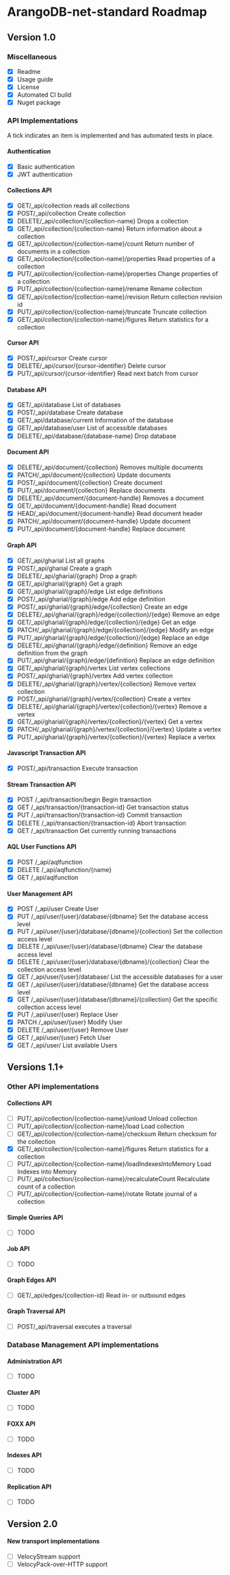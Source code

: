 # ArangoDB-net-standard Roadmap
## Version 1.0

### Miscellaneous

- [X]	Readme
- [X]	Usage guide
- [X]	License
- [X]	Automated CI build
- [X]	Nuget package

### API Implementations

A tick indicates an item is implemented and has automated tests in place.

#### Authentication

- [X]	Basic authentication
- [X]	JWT authentication

#### Collections API

- [X]	GET/_api/collection reads all collections
- [X]	POST/_api/collection Create collection
- [X]	DELETE/_api/collection/{collection-name} Drops a collection
- [X]	GET/_api/collection/{collection-name} Return information about a collection
- [X]	GET/_api/collection/{collection-name}/count Return number of documents in a collection
- [X]	GET/_api/collection/{collection-name}/properties Read properties of a collection
- [X]	PUT/_api/collection/{collection-name}/properties Change properties of a collection
- [X]	PUT/_api/collection/{collection-name}/rename Rename collection
- [X]	GET/_api/collection/{collection-name}/revision Return collection revision id
- [X]	PUT/_api/collection/{collection-name}/truncate Truncate collection
- [X]	GET/_api/collection/{collection-name}/figures Return statistics for a collection

#### Cursor API

- [X]	POST/_api/cursor Create cursor
- [X]	DELETE/_api/cursor/{cursor-identifier} Delete cursor
- [X]	PUT/_api/cursor/{cursor-identifier} Read next batch from cursor

#### Database API

- [X]	GET/_api/database List of databases
- [X]	POST/_api/database Create database
- [X]	GET/_api/database/current Information of the database
- [X]	GET/_api/database/user List of accessible databases
- [X]	DELETE/_api/database/{database-name} Drop database

#### Document API

- [X]	DELETE/_api/document/{collection} Removes multiple documents
- [X]	PATCH/_api/document/{collection} Update documents
- [X]	POST/_api/document/{collection} Create document
- [X]	PUT/_api/document/{collection} Replace documents
- [X]	DELETE/_api/document/{document-handle} Removes a document
- [X]	GET/_api/document/{document-handle} Read document
- [X]	HEAD/_api/document/{document-handle} Read document header
- [X]	PATCH/_api/document/{document-handle} Update document
- [X]	PUT/_api/document/{document-handle} Replace document

#### Graph API
- [X]	GET/_api/gharial List all graphs
- [X]	POST/_api/gharial Create a graph
- [X]	DELETE/_api/gharial/{graph} Drop a graph
- [X]	GET/_api/gharial/{graph} Get a graph
- [X]	GET/_api/gharial/{graph}/edge List edge definitions
- [X]	POST/_api/gharial/{graph}/edge Add edge definition
- [X]	POST/_api/gharial/{graph}/edge/{collection} Create an edge
- [X]	DELETE/_api/gharial/{graph}/edge/{collection}/{edge} Remove an edge
- [X]	GET/_api/gharial/{graph}/edge/{collection}/{edge} Get an edge
- [X]	PATCH/_api/gharial/{graph}/edge/{collection}/{edge} Modify an edge
- [X]	PUT/_api/gharial/{graph}/edge/{collection}/{edge} Replace an edge
- [X]	DELETE/_api/gharial/{graph}/edge/{definition} Remove an edge definition from the graph
- [X]	PUT/_api/gharial/{graph}/edge/{definition} Replace an edge definition
- [X]	GET/_api/gharial/{graph}/vertex List vertex collections
- [X]	POST/_api/gharial/{graph}/vertex Add vertex collection
- [X]	DELETE/_api/gharial/{graph}/vertex/{collection} Remove vertex collection
- [X]	POST/_api/gharial/{graph}/vertex/{collection} Create a vertex
- [X]	DELETE/_api/gharial/{graph}/vertex/{collection}/{vertex} Remove a vertex
- [X]	GET/_api/gharial/{graph}/vertex/{collection}/{vertex} Get a vertex
- [X]	PATCH/_api/gharial/{graph}/vertex/{collection}/{vertex} Update a vertex
- [X]	PUT/_api/gharial/{graph}/vertex/{collection}/{vertex} Replace a vertex

#### Javascript Transaction API

- [X]	POST/_api/transaction Execute transaction

#### Stream Transaction API

- [X]   POST /_api/transaction/begin Begin transaction
- [X]   GET /_api/transaction/{transaction-id} Get transaction status
- [X]   PUT /_api/transaction/{transaction-id} Commit transaction
- [X]   DELETE /_api/transaction/{transaction-id} Abort transaction
- [X]   GET /_api/transaction Get currently running transactions

#### AQL User Functions API

- [X]   POST /_api/aqlfunction
- [X]   DELETE /_api/aqlfunction/{name}
- [X]   GET /_api/aqlfunction

#### User Management API

- [X]	POST /_api/user Create User
- [X]	PUT /_api/user/{user}/database/{dbname} Set the database access level
- [X]	PUT /_api/user/{user}/database/{dbname}/{collection} Set the collection access level
- [X]	DELETE /_api/user/{user}/database/{dbname} Clear the database access level
- [X]	DELETE /_api/user/{user}/database/{dbname}/{collection} Clear the collection access level
- [X]	GET /_api/user/{user}/database/ List the accessible databases for a user
- [X]	GET /_api/user/{user}/database/{dbname} Get the database access level
- [X]	GET /_api/user/{user}/database/{dbname}/{collection} Get the specific collection access level
- [X]	PUT /_api/user/{user} Replace User
- [X]	PATCH /_api/user/{user} Modify User
- [X]	DELETE /_api/user/{user} Remove User
- [X]	GET /_api/user/{user} Fetch User
- [X]	GET /_api/user/ List available Users

## Versions 1.1+

### Other API implementations

#### Collections API
- [ ]	PUT/_api/collection/{collection-name}/unload Unload collection
- [ ]	PUT/_api/collection/{collection-name}/load Load collection
- [ ]	GET/_api/collection/{collection-name}/checksum Return checksum for the collection
- [X]	GET/_api/collection/{collection-name}/figures Return statistics for a collection
- [ ]	PUT/_api/collection/{collection-name}/loadIndexesIntoMemory Load Indexes into Memory
- [ ]	PUT/_api/collection/{collection-name}/recalculateCount Recalculate count of a collection
- [ ]	PUT/_api/collection/{collection-name}/rotate Rotate journal of a collection

#### Simple Queries API

- [ ]	TODO

#### Job API

- [ ]	TODO

#### Graph Edges API

- [ ]	GET/_api/edges/{collection-id} Read in- or outbound edges

#### Graph Traversal API

- [ ]	POST/_api/traversal executes a traversal

### Database Management API implementations

#### Administration API

- [ ]	TODO

#### Cluster API

- [ ]	TODO

#### FOXX API

- [ ]	TODO

#### Indexes API

- [ ]	TODO

#### Replication API

- [ ]	TODO

## Version 2.0

#### New transport implementations

- [ ]	VelocyStream support
- [ ]	VelocyPack-over-HTTP support
